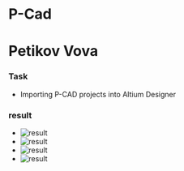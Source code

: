 # P-Cad
# Petikov Vova

### Task

* Importing P-CAD projects into Altium Designer

### result

* ![result](Importing.png)
* ![result](Importing2.png)
* ![result](Importing3.png)
* ![result](Importing4.png)
